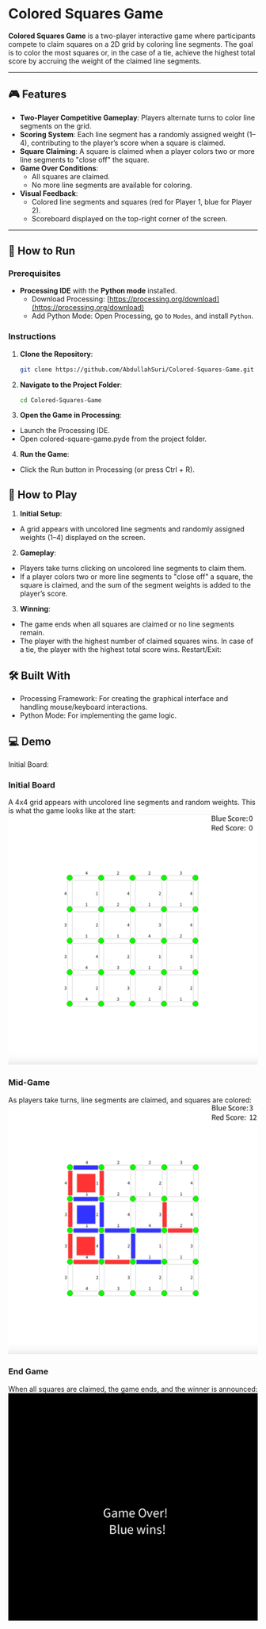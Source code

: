# Colored Squares Game

**Colored Squares Game** is a two-player interactive game where participants compete to claim squares on a 2D grid by coloring line segments. The goal is to color the most squares or, in the case of a tie, achieve the highest total score by accruing the weight of the claimed line segments.

---

## 🎮 Features

- **Two-Player Competitive Gameplay**: Players alternate turns to color line segments on the grid.
- **Scoring System**: Each line segment has a randomly assigned weight (1–4), contributing to the player’s score when a square is claimed.
- **Square Claiming**: A square is claimed when a player colors two or more line segments to "close off" the square.
- **Game Over Conditions**:
  - All squares are claimed.
  - No more line segments are available for coloring.
- **Visual Feedback**:
  - Colored line segments and squares (red for Player 1, blue for Player 2).
  - Scoreboard displayed on the top-right corner of the screen.

---

## 🚀 How to Run

### Prerequisites

- **Processing IDE** with the **Python mode** installed.
  - Download Processing: [https://processing.org/download](https://processing.org/download)
  - Add Python Mode: Open Processing, go to `Modes`, and install `Python`.

### Instructions

1. **Clone the Repository**:
   ```bash
   git clone https://github.com/AbdullahSuri/Colored-Squares-Game.git
   ```
2. **Navigate to the Project Folder**:
   ```bash
   cd Colored-Squares-Game
   ```
3. **Open the Game in Processing**:

- Launch the Processing IDE.
- Open colored-square-game.pyde from the project folder.

4. **Run the Game**:

- Click the Run button in Processing (or press Ctrl + R).

## 📖 How to Play

1. **Initial Setup**:

- A grid appears with uncolored line segments and randomly assigned weights (1–4) displayed on the screen.

2. **Gameplay**:

- Players take turns clicking on uncolored line segments to claim them.
- If a player colors two or more line segments to "close off" a square, the square is claimed, and the sum of the segment weights is added to the player’s score.

3. **Winning**:

- The game ends when all squares are claimed or no line segments remain.
- The player with the highest number of claimed squares wins. In case of a tie, the player with the highest total score wins.
  Restart/Exit:

## 🛠️ Built With

- Processing Framework: For creating the graphical interface and handling mouse/keyboard interactions.
- Python Mode: For implementing the game logic.

## 💻 Demo

Initial Board:

### Initial Board

A 4x4 grid appears with uncolored line segments and random weights. This is what the game looks like at the start:
![Initial Grid](images/initial-grid.png)

### Mid-Game

As players take turns, line segments are claimed, and squares are colored:
![Mid-Game](images/mid-game.png)

### End Game

When all squares are claimed, the game ends, and the winner is announced:
![End Game](images/end-game.png)
